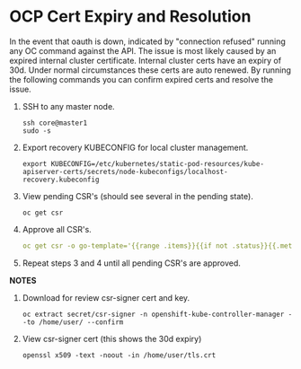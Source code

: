 # OCP Cert Expiry and Resolution
In the event that oauth is down, indicated by "connection refused" running any
OC command against the API. The issue is most likely caused by an expired
internal cluster certificate. Internal cluster certs have an expiry of 30d.
Under normal circumstances these certs are auto renewed. By running the
following commands you can confirm expired certs and resolve the issue.

1. SSH to any master node.
   ```console
   ssh core@master1
   sudo -s
   ```
2. Export recovery KUBECONFIG for local cluster management.
   ```console
   export KUBECONFIG=/etc/kubernetes/static-pod-resources/kube-apiserver-certs/secrets/node-kubeconfigs/localhost-recovery.kubeconfig
   ```
3. View pending CSR's (should see several in the pending state).
   ```console
   oc get csr
   ```
4. Approve all CSR's.
   ```yaml
   oc get csr -o go-template='{{range .items}}{{if not .status}}{{.metadata.name}}{{"\n"}}{{end}}{{end}}' | xargs --no-run-if-empty oc adm certificate approve
   ```
5. Repeat steps 3 and 4 until all pending CSR's are approved.

**NOTES**
1. Download for review csr-signer cert and key.
   ```console
   oc extract secret/csr-signer -n openshift-kube-controller-manager --to /home/user/ --confirm
   ```
2. View csr-signer cert (this shows the 30d expiry)
   ```console
   openssl x509 -text -noout -in /home/user/tls.crt
   ```
